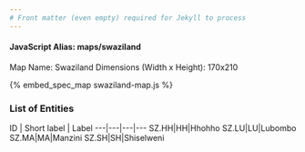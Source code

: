 ```yaml
---
# Front matter (even empty) required for Jekyll to process
---
```


#### JavaScript Alias: maps/swaziland

Map Name: Swaziland
Dimensions (Width x Height): 170x210



{% embed_spec_map swaziland-map.js %}

### List of Entities

ID | Short label | Label
---|---|---|---
SZ.HH|HH|Hhohho
SZ.LU|LU|Lubombo
SZ.MA|MA|Manzini
SZ.SH|SH|Shiselweni

